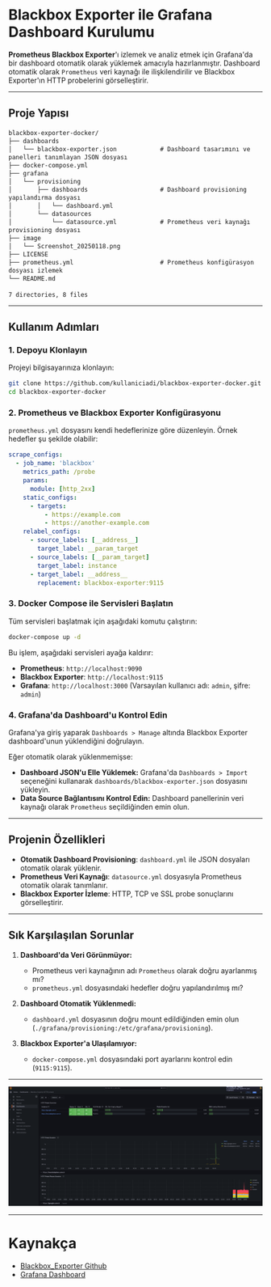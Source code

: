 
# Blackbox Exporter ile Grafana Dashboard Kurulumu

**Prometheus Blackbox Exporter**'ı izlemek ve analiz etmek için Grafana'da bir dashboard otomatik olarak yüklemek amacıyla hazırlanmıştır. Dashboard otomatik olarak `Prometheus` veri kaynağı ile ilişkilendirilir ve Blackbox Exporter'ın HTTP probelerini görselleştirir.

---

## Proje Yapısı

```plaintext
blackbox-exporter-docker/
├── dashboards
│   └── blackbox-exporter.json            # Dashboard tasarımını ve panelleri tanımlayan JSON dosyası
├── docker-compose.yml
├── grafana
│   └── provisioning
│       ├── dashboards                    # Dashboard provisioning yapılandırma dosyası
│       │   └── dashboard.yml
│       └── datasources
│           └── datasource.yml            # Prometheus veri kaynağı provisioning dosyası
├── image
│   └── Screenshot_20250118.png
├── LICENSE
├── prometheus.yml                        # Prometheus konfigürasyon dosyası izlemek
└── README.md

7 directories, 8 files
```

---

## Kullanım Adımları

### 1. Depoyu Klonlayın
Projeyi bilgisayarınıza klonlayın:
```bash
git clone https://github.com/kullaniciadi/blackbox-exporter-docker.git
cd blackbox-exporter-docker
```

### 2. Prometheus ve Blackbox Exporter Konfigürasyonu
`prometheus.yml` dosyasını kendi hedeflerinize göre düzenleyin. Örnek hedefler şu şekilde olabilir:
```yaml
scrape_configs:
  - job_name: 'blackbox'
    metrics_path: /probe
    params:
      module: [http_2xx]
    static_configs:
      - targets:
          - https://example.com
          - https://another-example.com
    relabel_configs:
      - source_labels: [__address__]
        target_label: __param_target
      - source_labels: [__param_target]
        target_label: instance
      - target_label: __address__
        replacement: blackbox-exporter:9115
```

### 3. Docker Compose ile Servisleri Başlatın
Tüm servisleri başlatmak için aşağıdaki komutu çalıştırın:
```bash
docker-compose up -d
```

Bu işlem, aşağıdaki servisleri ayağa kaldırır:
- **Prometheus**: `http://localhost:9090`
- **Blackbox Exporter**: `http://localhost:9115`
- **Grafana**: `http://localhost:3000` (Varsayılan kullanıcı adı: `admin`, şifre: `admin`)

### 4. Grafana'da Dashboard'u Kontrol Edin
Grafana'ya giriş yaparak `Dashboards > Manage` altında Blackbox Exporter dashboard'unun yüklendiğini doğrulayın. 

Eğer otomatik olarak yüklenmemişse:
- **Dashboard JSON'u Elle Yüklemek:** Grafana'da `Dashboards > Import` seçeneğini kullanarak `dashboards/blackbox-exporter.json` dosyasını yükleyin.
- **Data Source Bağlantısını Kontrol Edin:** Dashboard panellerinin veri kaynağı olarak `Prometheus` seçildiğinden emin olun.

---

## Projenin Özellikleri
- **Otomatik Dashboard Provisioning**: `dashboard.yml` ile JSON dosyaları otomatik olarak yüklenir.
- **Prometheus Veri Kaynağı**: `datasource.yml` dosyasıyla Prometheus otomatik olarak tanımlanır.
- **Blackbox Exporter İzleme**: HTTP, TCP ve SSL probe sonuçlarını görselleştirir.

---

## Sık Karşılaşılan Sorunlar
1. **Dashboard'da Veri Görünmüyor:**
   - Prometheus veri kaynağının adı `Prometheus` olarak doğru ayarlanmış mı?
   - `prometheus.yml` dosyasındaki hedefler doğru yapılandırılmış mı?

2. **Dashboard Otomatik Yüklenmedi:**
   - `dashboard.yml` dosyasının doğru mount edildiğinden emin olun (`./grafana/provisioning:/etc/grafana/provisioning`).

3. **Blackbox Exporter'a Ulaşılamıyor:**
   - `docker-compose.yml` dosyasındaki port ayarlarını kontrol edin (`9115:9115`).

---


![Screenshout](/image/Screenshot_20250118.png)

---
# Kaynakça

- [Blackbox_Exporter Github](https://github.com/prometheus/blackbox_exporter)
- [Grafana Dashboard](https://grafana.com/grafana/dashboards/13659-blackbox-exporter-http-prober)
